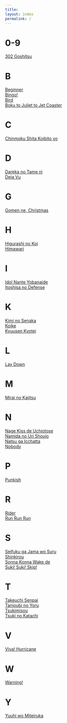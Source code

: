 ```yaml
---
title:
layout: index
permalink: /
---
```

# 0-9
[302 Goshitsu](/302goshitsu)
# B
[Beginner](/beginner)<br>
[Bingo!](/bingo)<br>
[Bird](/bird)<br>
[Boku to Juliet to Jet Coaster](/bokutojuliettetojetcoaster)
# C
[Chinmoku Shita Koibito yo](/chinmokushitakoibitoyo)
# D
[Dareka no Tame ni](/darekanotameni)<br>
[Deja Vu](/dejavu)
# G
[Gomen ne, Christmas](/gomennechristmas)
# H
[Higurashi no Koi](/higurashinokoi)<br>
[Himawari](/himawari)
# I
[Idol Nante Yobanaide](/idolnanteyobanaide)<br>
[Itoshisa no Defense](/itoshisanodefense)
# K
[Kimi no Senaka](/kiminosenaka)<br>
[Koike](/koike)<br>
[Kyuusen Kyotei](/kyuusenkyotei)
# L
[Lay Down](/laydown)
# M
[Mirai no Kajitsu](mirainokajitsu)
# N
[Nage Kiss de Uchiotose](/nagekissdeuchiotose)<br>
[Namida no Uri Shoujo](/namidanourishoujo)<br>
[Natsu ga Icchatta](/natsugaicchatta)<br>
[Nobody](/nobody)
# P
[Punkish](/punkish)
# R
[Rider](/rider)<br>
[Run Run Run](/runrunrun)
# S
[Seifuku ga Jama wo Suru](/seifukugajamawosuru)<br>
[Shinkirou](/shinkirou)<br>
[Sonna Konna Wake de](/sonnakonnawakede)<br>
[Suki! Suki! Skip!](/sukisukiskip)
# T
[Takeuchi Senpai](/takeuchisenpai)<br>
[Tanjoubi no Yoru](/tanjoubinoyoru)<br>
[Tsukimisou](/tsukimisou)<br>
[Tsuki no Katachi](/tsukinokatachi)
# V
[Viva! Hurricane](/vivahurricane)
# W
[Warning!](/warning)
# Y
[Yuuhi wo Miteiruka](/yuuhiwomiteiruka)
